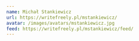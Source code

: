 ```yaml
---
name: Michał Stankiewicz
url: https://writefreely.pl/mstankiewicz/
avatar: /images/avatars/mstankiewicz.jpg
feed: https://writefreely.pl/mstankiewicz/feed/
---
```


